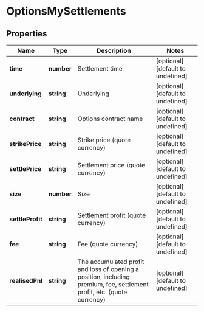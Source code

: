 # OptionsMySettlements

## Properties

Name | Type | Description | Notes
------------ | ------------- | ------------- | -------------
**time** | **number** | Settlement time | [optional] [default to undefined]
**underlying** | **string** | Underlying | [optional] [default to undefined]
**contract** | **string** | Options contract name | [optional] [default to undefined]
**strikePrice** | **string** | Strike price (quote currency) | [optional] [default to undefined]
**settlePrice** | **string** | Settlement price (quote currency) | [optional] [default to undefined]
**size** | **number** | Size | [optional] [default to undefined]
**settleProfit** | **string** | Settlement profit (quote currency) | [optional] [default to undefined]
**fee** | **string** | Fee (quote currency) | [optional] [default to undefined]
**realisedPnl** | **string** | The accumulated profit and loss of opening a position, including premium, fee, settlement profit, etc. (quote currency) | [optional] [default to undefined]

